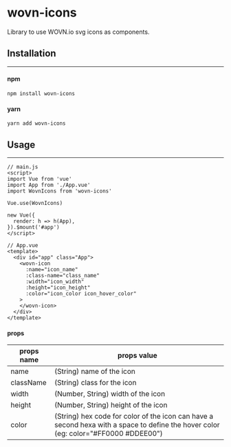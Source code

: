 # wovn-icons

Library to use WOVN.io svg icons as components.

## Installation
___
#### npm
```
npm install wovn-icons
```

#### yarn
```
yarn add wovn-icons
```

## Usage
___
```vue
// main.js
<script>
import Vue from 'vue'
import App from './App.vue'
import WovnIcons from 'wovn-icons'

Vue.use(WovnIcons)

new Vue({
  render: h => h(App),
}).$mount('#app')
</script>

// App.vue
<template>
  <div id="app" class="App">
    <wovn-icon
      :name="icon_name"
      :class-name="class_name"
      :width="icon_width"
      :height="icon_height"
      :color="icon_color icon_hover_color"
    >
    </wovn-icon>
  </div>
</template>
```

#### props
| props name | props value                                                                                                                         |
|------------|-------------------------------------------------------------------------------------------------------------------------------------|
| name       | (String) name of the icon                                                                                                           |
| className  | (String) class for the icon                                                                                                         |
| width      | (Number, String) width of the icon                                                                                                  |
| height     | (Number, String) height of the icon                                                                                                 |
| color      | (String) hex code for color of the icon can have a second hexa with a space to define the hover color (eg: color="#FF0000 #DDEE00") |

